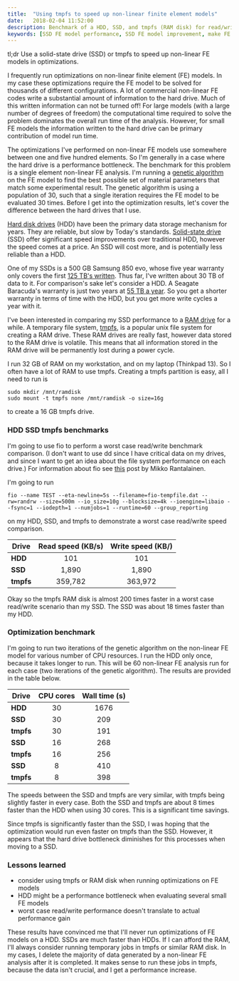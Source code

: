 ```yaml
---
title:  "Using tmpfs to speed up non-linear finite element models"
date:   2018-02-04 11:52:00
description: Benchmark of a HDD, SSD, and tmpfs (RAM disk) for read/write, and behncmark of an optimization on a non-linear FE model.
keywords: [SSD FE model performance, SSD FE model improvement, make FE model faster, speed up non-linear FEA, FE model compare HDD SSD, tmpfs for non-linear fea, ramdisk to speed up fea]
---
```


tl;dr Use a solid-state drive (SSD) or tmpfs to speed up non-linear FE models in optimizations.

I frequently run optimizations on non-linear finite element (FE) models. In my case these optimizations require the FE model to be solved for thousands of different configurations. A lot of commercial non-linear FE codes write a substantial amount of information to the hard drive. Much of this written information can not be turned off! For large models (with a large number of degrees of freedom) the computational time required to solve the problem dominates the overall run time of the analysis. However, for small FE models the information written to the hard drive can be primary contribution of model run time.

The optimizations I've performed on non-linear FE models use somewhere between one and five hundred elements. So I'm generally in a case where the hard drive is a performance bottleneck. The benchmark for this problem is a single element non-linear FE analysis. I'm running a [genetic algorithm](https://en.wikipedia.org/wiki/Genetic_algorithm) on the FE model to find the best possible set of material parameters that match some experimental result. The genetic algorithm is using a population of 30, such that a single iteration requires the FE model to be evaluated 30 times. Before I get into the optimization results, let's cover the difference between the hard drives that I use.

[Hard disk drives](https://en.wikipedia.org/wiki/Hard_disk_drive) (HDD) have been the primary data storage mechanism for years. They are reliable, but slow by Today's standards. [Solid-state drive](https://en.wikipedia.org/wiki/Solid-state_drive) (SSD) offer significant speed improvements over traditional HDD, however the speed comes at a price. An SSD will cost more, and is potentially less reliable than a HDD.

 One of my SSDs is a 500 GB Samsung 850 evo, whose five year warranty only covers the first [125 TB's written](https://www.samsung.com/semiconductor/minisite/ssd/product/consumer/850evo/). Thus far, I've written about 30 TB of data to it. For comparison's sake let's consider a HDD. A Seagate Baracuda's warranty is just two years at [55 TB a year](https://www.seagate.com/www-content/datasheets/pdfs/desktop-hdd-8tbDS1770-9-1603US-en_US.pdf). So you get a shorter warranty in terms of time with the HDD, but you get more write cycles a year with it.

I've been interested in comparing my SSD performance to a [RAM drive](https://en.wikipedia.org/wiki/RAM_drive) for a while. A temporary file system, [tmpfs](https://en.wikipedia.org/wiki/Tmpfs), is a popular unix file system for creating a RAM drive. These RAM drives are really fast, however data stored to the RAM drive is volatile. This means that all information stored in the RAM drive will be permanently lost during a power cycle.

I run 32 GB of RAM on my workstation, and on my laptop (Thinkpad 13). So I often have a lot of RAM to use tmpfs. Creating a tmpfs partition is easy, all I need to run is
```
sudo mkdir /mnt/ramdisk
sudo mount -t tmpfs none /mnt/ramdisk -o size=16g
```
to create a 16 GB tmpfs drive.

### HDD SSD tmpfs benchmarks

I'm going to use fio to perform a worst case read/write benchmark comparison. (I don't want to use dd since I have critical data on my drives, and since I want to get an idea about the file system performance on each drive.) For information about fio see [this](https://askubuntu.com/posts/991311/revisions) post by Mikko Rantalainen.

I'm going to run
```
fio --name TEST --eta-newline=5s --filename=fio-tempfile.dat --rw=randrw --size=500m --io_size=10g --blocksize=4k --ioengine=libaio --fsync=1 --iodepth=1 --numjobs=1 --runtime=60 --group_reporting
```  
on my HDD, SSD, and tmpfs to demonstrate a worst case read/write speed comparison.

| **Drive**       | **Read speed (KB/s)** | **Write speed (KB/)**  |
| --------------- |:---------------------:|:----------------------:|
| **HDD**         | 101                   | 101 |
| **SSD**         | 1,890                 |   1,890 |
| **tmpfs**       | 359,782               |   363,972 |

Okay so the tmpfs RAM disk is almost 200 times faster in a worst case read/write scenario than my SSD. The SSD was about 18 times faster than my HDD.

### Optimization benchmark
I'm going to run two iterations of the genetic algorithm on the non-linear FE model for various number of CPU resources. I run the HDD only once, because it takes longer to run. This will be 60 non-linear FE analysis run for each case (two iterations of the genetic algorithm). The results are provided in the table below.

| **Drive**       | **CPU cores** | **Wall time (s)**  |
| --------------- |:---------------------:|:----------------------:|
| **HDD**         | 30                   | 1676 |
| **SSD**         | 30                 |   209 |
| **tmpfs**       | 30               |   191 |
| **SSD**         | 16                 |   268 |
| **tmpfs**       | 16              |   256 |
| **SSD**         | 8                 |   410 |
| **tmpfs**       | 8               |   398 |

The speeds between the SSD and tmpfs are very similar, with tmpfs being slightly faster in every case. Both the SSD and tmpfs are about 8 times faster than the HDD when using 30 cores. This is a significant time savings.

Since tmpfs is significantly faster than the SSD, I was hoping that the optimization would run even faster on tmpfs than the SSD. However, it appears that the hard drive bottleneck diminishes for this processes when moving to a SSD.

### Lessons learned

- consider using tmpfs or RAM disk when running optimizations on FE models
- HDD might be a performance bottleneck when evaluating several small FE models
- worst case read/write performance doesn't translate to actual performance gain

These results have convinced me that I'll never run optimizations of FE models on a HDD. SSDs are much faster than HDDs. If I can afford the RAM, I'll always consider running temporary jobs in tmpfs or similar RAM disk. In my cases, I delete the majority of data generated by a non-linear FE analysis after it is completed. It makes sense to run these jobs in tmpfs, because the data isn't crucial, and I get a performance increase.
